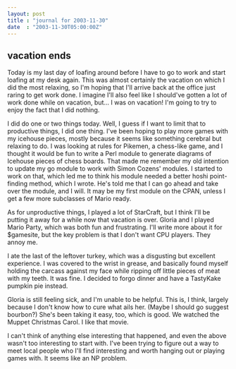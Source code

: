 ```yaml
---
layout: post
title : "journal for 2003-11-30"
date  : "2003-11-30T05:00:00Z"
---
```


## vacation ends

Today is my last day of loafing around before I have to go to work and start loafing at my desk again.  This was almost certainly the vacation on which I did the most relaxing, so I'm hoping that I'll arrive back at the office just raring to get work done.  I imagine I'll also feel like I should've gotten a lot of work done while on vacation, but... I was on vacation!  I'm going to try to enjoy the fact that I did nothing.

I did do one or two things today.  Well, I guess if I want to limit that to productive things, I did one thing.  I've been hoping to play more games with my icehouse pieces, mostly because it seems like something cerebral but relaxing to do.  I was looking at rules for Pikemen, a chess-like game, and I thought it would be fun to write a Perl module to generate diagrams of Icehouse pieces of chess boards.  That made me remember my old intention to update my go module to work with Simon Cozens' modules.  I started to work on that, which led me to think his module needed a better hoshi point-finding method, which I wrote.  He's told me that I can go ahead and take over the module, and I will. It may be my first module on the CPAN, unless I get a few more subclasses of Mario ready.

As for unproductive things, I played a lot of StarCraft, but I think I'll be putting it away for a while now that vacation is over.  Gloria and I played Mario Party, which was both fun and frustrating.  I'll write more about it for $gamesite, but the key problem is that I don't want CPU players.  They annoy me.

I ate the last of the leftover turkey, which was a disgusting but excellent experience.  I was covered to the wrist in grease, and basically found myself holding the carcass against my face while ripping off little pieces of meat with my teeth.  It was fine.  I decided to forgo dinner and have a TastyKake pumpkin pie instead.

Gloria is still feeling sick, and I'm unable to be helpful.  This is, I think, largely because I don't know how to cure what ails her.  (Maybe I should go suggest bourbon?)  She's been taking it easy, too, which is good.  We watched the Muppet Christmas Carol.  I like that movie.

I can't think of anything else interesting that happened, and even the above wasn't too interesting to start with.  I've been trying to figure out a way to meet local people who I'll find interesting and worth hanging out or playing games with.  It seems like an NP problem.

